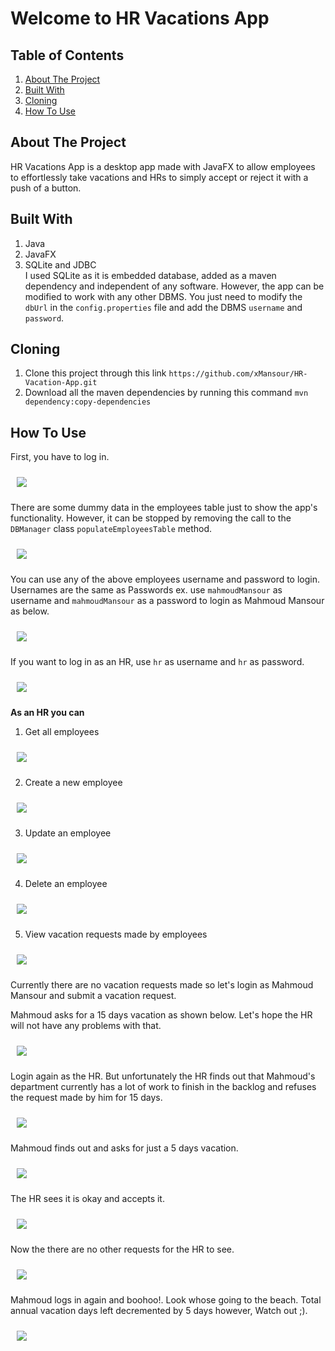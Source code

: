 # Welcome to HR Vacations App

## Table of Contents
1. [About The Project](#about)
2. [Built With](#builtWith)
3. [Cloning](#cloning)
4. [How To Use](#howToUse)


## About The Project<a id='about'></a>
HR Vacations App is a desktop app made with JavaFX to allow employees to effortlessly take vacations and HRs to simply accept or reject it with a push of a button.


## Built With<a id='builtWith'>
1. Java
2. JavaFX
3. SQLite and JDBC  
   I used SQLite as it is embedded database, added as a maven dependency and independent of any software. However, the app can be modified to work with any other DBMS. You just need to modify the `dbUrl` in the `config.properties` file and add the DBMS `username` and `password`.


## Cloning<a id='cloning'>
1. Clone this project through this link `https://github.com/xMansour/HR-Vacation-App.git`
2. Download all the maven dependencies by running this command `mvn dependency:copy-dependencies
   `
## How To Use<a id='howToUse'></a>
First, you have to log in.

<img src="/docs/screenshots/loginScreen.png"  hspace="10" vspace="10">  

There are some dummy data in the employees table just to show the app's functionality. However, it can be stopped by removing the call to the `DBManager` class `populateEmployeesTable` method.

<img src="/docs/screenshots/hrLogedInGetEmployees.png"  hspace="10" vspace="10">  

You can use any of the above employees username and password to login. Usernames are the same as Passwords ex. use `mahmoudMansour` as username and `mahmoudMansour` as a password to login as Mahmoud Mansour as below.

<img src="/docs/screenshots/employeeLogedIn.png"  hspace="10" vspace="10">  

If you want to log in as an HR, use `hr` as username and `hr` as password.

<img src="/docs/screenshots/hrLogedInGetEmployees.png"  hspace="10" vspace="10">  

**As an HR you can**

1. Get all employees

<img src="/docs/screenshots/hrLogedInGetEmployees.png"  hspace="10" vspace="10">  

2. Create a new employee

<img src="/docs/screenshots/hrLogedInCreateEmployee.png"  hspace="10" vspace="10">  

3. Update an employee

<img src="/docs/screenshots/hrLogedInUpdateEmployees.png"  hspace="10" vspace="10">  

4. Delete an employee

<img src="/docs/screenshots/hrLogedInDeleteEmployees.png"  hspace="10" vspace="10">  

5. View vacation requests made by employees

<img src="/docs/screenshots/hrLogedInVacationRequestsNone.png"  hspace="10" vspace="10">  

Currently there are no vacation requests made so let's login as Mahmoud Mansour and submit a vacation request.

Mahmoud asks for a 15 days vacation as shown below. Let's hope the HR will not have any problems with that.

<img src="/docs/screenshots/employeeAnnualVacationRequest.png"  hspace="10" vspace="10">  

Login again as the HR. But unfortunately the HR finds out that Mahmoud's department currently has a lot of work to finish in the backlog and refuses the request made by him for 15 days.

<img src="/docs/screenshots/employeeAnnualVacationRequestReject.png"  hspace="10" vspace="10">  

Mahmoud finds out and asks for just a 5 days vacation.

<img src="/docs/screenshots/employeeAnnualVacationRequest2.png"  hspace="10" vspace="10">  

The HR sees it is okay and accepts it.

<img src="/docs/screenshots/employeeAnnualVacationRequestAccept.png"  hspace="10" vspace="10">  

Now the there are no other requests for the HR to see.

<img src="/docs/screenshots/employeeAnnualVacationRequestAccept2.png"  hspace="10" vspace="10">  

Mahmoud logs in again and boohoo!. Look whose going to the beach. Total annual vacation days left decremented by 5 days however, Watch out ;).

<img src="/docs/screenshots/employeeLogedInRequestAccepted.png"  hspace="10" vspace="10">  
